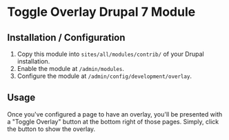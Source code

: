 # Toggle Overlay Drupal 7 Module


## Installation / Configuration

1. Copy this module into `sites/all/modules/contrib/` of your Drupal installation.
2. Enable the module at `/admin/modules`.
3. Configure the module at `/admin/config/development/overlay`.

## Usage

Once you've configured a page to have an overlay, you'll be presented with a "Toggle Overlay" button at the bottom right of those pages.
Simply, click the button to show the overlay.
